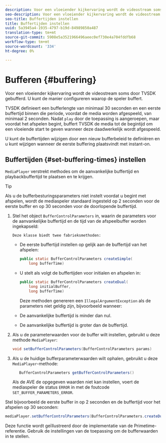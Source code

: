 ```yaml
---
description: Voor een vloeiender kijkervaring wordt de videostream soms door TVSDK gebufferd. U kunt de manier configureren waarop de speler buffert.
seo-description: Voor een vloeiender kijkervaring wordt de videostream soms door TVSDK gebufferd. U kunt de manier configureren waarop de speler buffert.
seo-title: Buffertijden instellen
title: Buffertijden instellen
uuid: 5a3945a4-1935-4797-b19d-84989850a487
translation-type: tm+mt
source-git-commit: 5908e5a3521966496aeec0ef730e4a704fddfb68
workflow-type: tm+mt
source-wordcount: '334'
ht-degree: 0%

---
```



# Bufferen {#buffering}

Voor een vloeiender kijkervaring wordt de videostream soms door TVSDK gebufferd. U kunt de manier configureren waarop de speler buffert.

TVSDK definieert een bufferlengte van minimaal 30 seconden en een eerste buffertijd binnen die periode, voordat de media worden afgespeeld, van minimaal 2 seconden. Nadat `play` door de toepassing is aangeroepen, maar voordat het afspelen begint, buffert TVSDK de media tot de begintijd om een vloeiende start te geven wanneer deze daadwerkelijk wordt afgespeeld.

U kunt de buffertijden wijzigen door een nieuw bufferbeleid te definiëren en u kunt wijzigen wanneer de eerste buffering plaatsvindt met instant-on.

## Buffertijden {#set-buffering-times} instellen

`MediaPlayer` verstrekt methodes om de aanvankelijke buffertijd en playbackbuffertijd te plaatsen en te krijgen.

>[!TIP]
>
>Als u de bufferbesturingsparameters niet instelt voordat u begint met afspelen, wordt de mediaspeler standaard ingesteld op 2 seconden voor de eerste buffer en op 30 seconden voor de doorlopende buffertijd.

1. Stel het object `BufferControlParameters` in, waarin de parameters voor de aanvankelijke buffertijd en de tijd van de afspeelbuffer worden ingekapseld:

       Deze klasse biedt twee fabrieksmethoden:
   
   * De eerste buffertijd instellen op gelijk aan de buffertijd van het afspelen:

      ```java
      public static BufferControlParameters createSimple( 
          long bufferTime)
      ```

   * U stelt als volgt de buffertijden voor initialen en afspelen in:

      ```java
      public static BufferControlParameters createDual( 
          long initialBuffer,   
          long bufferTime)
      ```

      Deze methoden genereren een `IllegalArgumentException` als de parameters niet geldig zijn, bijvoorbeeld wanneer:

   * De aanvankelijke buffertijd is minder dan nul.
   * De aanvankelijke buffertijd is groter dan de buffertijd.

1. Als u de parameterwaarden voor de buffer wilt instellen, gebruikt u deze methode `MediaPlayer`:

   ```java
   void setBufferControlParameters(BufferControlParameters params)
   ```

1. Als u de huidige bufferparameterwaarden wilt ophalen, gebruikt u deze `MediaPlayer`-methode:

   ```java
      BufferControlParameters getBufferControlParameters()  
   ```

   Als de AVE de opgegeven waarden niet kan instellen, voert de mediaspeler de status `ERROR` in met de foutcode `SET_BUFFER_PARAMETERS_ERROR`.

<!--<a id="example_B5C5004188574D8D8AB8525742767280"></a>-->

Stel bijvoorbeeld de eerste buffer in op 2 seconden en de buffertijd voor het afspelen op 30 seconden:

```java
mediaPlayer.setBufferControlParameters(BufferControlParameters.createDual(2000, 30000));
```

Deze functie wordt geïllustreerd door de implementatie van de Primetime-referentie. Gebruik de instellingen van de toepassing om de bufferwaarden in te stellen.